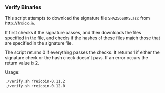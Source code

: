 ### Verify Binaries
This script attempts to download the signature file `SHA256SUMS.asc` from http://freico.in.

It first checks if the signature passes, and then downloads the files specified in the file, and checks if the hashes of these files match those that are specified in the signature file.

The script returns 0 if everything passes the checks. It returns 1 if either the signature check or the hash check doesn't pass. If an error occurs the return value is 2.

Usage:

```sh
./verify.sh freicoin-0.11.2
./verify.sh freicoin-0.12.0
```
